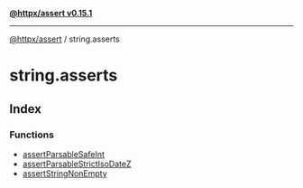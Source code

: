 [**@httpx/assert v0.15.1**](../README.md)

***

[@httpx/assert](../README.md) / string.asserts

# string.asserts

## Index

### Functions

- [assertParsableSafeInt](functions/assertParsableSafeInt.md)
- [assertParsableStrictIsoDateZ](functions/assertParsableStrictIsoDateZ.md)
- [assertStringNonEmpty](functions/assertStringNonEmpty.md)
